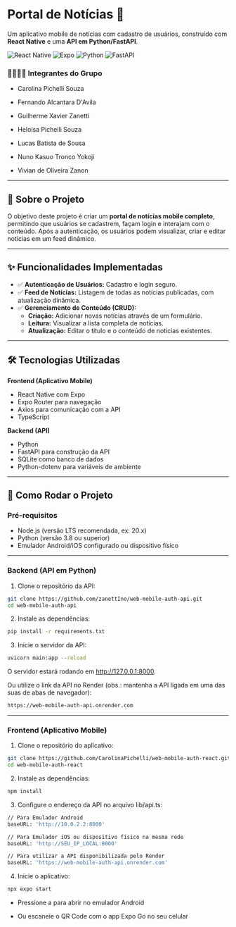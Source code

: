# Portal de Notícias 📱

Um aplicativo mobile de notícias com cadastro de usuários, construído com **React Native** e uma **API em Python/FastAPI**.

![React Native](https://img.shields.io/badge/React_Native-20232A?style=flat&logo=react) 
![Expo](https://img.shields.io/badge/Expo-000000?style=flat&logo=expo) 
![Python](https://img.shields.io/badge/Python-3776AB?style=flat&logo=python) 
![FastAPI](https://img.shields.io/badge/FastAPI-009688?style=flat&logo=fastapi)


### 👨‍💻👩‍💻 Integrantes do Grupo

- Carolina Pichelli Souza

- Fernando Alcantara D'Avila

- Guilherme Xavier Zanetti

- Heloísa Pichelli Souza

- Lucas Batista de Sousa

- Nuno Kasuo Tronco Yokoji

- Vivian de Oliveira Zanon

---

## 📝 Sobre o Projeto
O objetivo deste projeto é criar um **portal de notícias mobile completo**, permitindo que usuários se cadastrem, façam login e interajam com o conteúdo. Após a autenticação, os usuários podem visualizar, criar e editar notícias em um feed dinâmico.

---

## ✨ Funcionalidades Implementadas
- ✅ **Autenticação de Usuários:** Cadastro e login seguro.
- ✅ **Feed de Notícias:** Listagem de todas as notícias publicadas, com atualização dinâmica.
- ✅ **Gerenciamento de Conteúdo (CRUD):**
  - **Criação:** Adicionar novas notícias através de um formulário.
  - **Leitura:** Visualizar a lista completa de notícias.
  - **Atualização:** Editar o título e o conteúdo de notícias existentes.

---

## 🛠️ Tecnologias Utilizadas

**Frontend (Aplicativo Mobile)**
- React Native com Expo
- Expo Router para navegação
- Axios para comunicação com a API
- TypeScript

**Backend (API)**
- Python
- FastAPI para construção da API
- SQLite como banco de dados
- Python-dotenv para variáveis de ambiente

---

## 🚀 Como Rodar o Projeto

### Pré-requisitos
- Node.js (versão LTS recomendada, ex: 20.x)
- Python (versão 3.8 ou superior)
- Emulador Android/iOS configurado ou dispositivo físico

---

### Backend (API em Python)

1. Clone o repositório da API:
```bash
git clone https://github.com/zanettIno/web-mobile-auth-api.git
cd web-mobile-auth-api
```

2. Instale as dependências:
```bash
pip install -r requirements.txt
```

3. Inicie o servidor da API:
 ```bash
uvicorn main:app --reload
```

O servidor estará rodando em http://127.0.0.1:8000.

Ou utilize o link da API no Render (obs.: mantenha a API ligada em uma das suas de abas de navegador):
```bash
https://web-mobile-auth-api.onrender.com
```
---

### Frontend (Aplicativo Mobile)

1. Clone o repositório do aplicativo:
```bash
git clone https://github.com/CarolinaPichelli/web-mobile-auth-react.git
cd web-mobile-auth-react
```

2. Instale as dependências:
 ```bash
npm install
 ```

3. Configure o endereço da API no arquivo lib/api.ts:
 ```bash
// Para Emulador Android
baseURL: 'http://10.0.2.2:8000'

// Para Emulador iOS ou dispositivo físico na mesma rede
baseURL: 'http://SEU_IP_LOCAL:8000'

// Para utilizar a API disponibilizada pelo Render
baseURL: 'https://web-mobile-auth-api.onrender.com'
 ```

4. Inicie o aplicativo:
 ```bash
npx expo start
 ```

- Pressione a para abrir no emulador Android

- Ou escaneie o QR Code com o app Expo Go no seu celular

